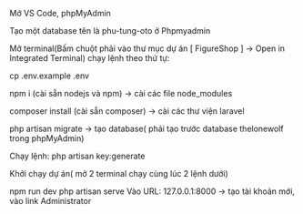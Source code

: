 Mở VS Code, phpMyAdmin

Tạo một database tên là phu-tung-oto ở Phpmyadmin

Mở terminal(Bấm chuột phải vào thư mục dự án [ FigureShop ] -> Open in Integrated Terminal) chạy lệnh theo thứ tự:

cp .env.example .env

npm i (cài sẵn nodejs và npm) -> cài các file node_modules

composer install (cài sẵn composer) -> cài các thư viện laravel

php artisan migrate -> tạo database( phải tạo trước database thelonewolf trong phpMyAdmin)

Chạy lệnh: php artisan key:generate

Khởi chạy dự án( mở 2 terminal chạy cùng lúc 2 lệnh dưới)

npm run dev
php artisan serve
Vào URL: 127.0.0.1:8000 -> tạo tài khoản mới, vào link Administrator
